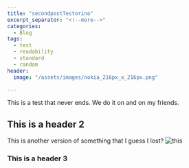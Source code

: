 ```yaml
---
title: "secondpostTestorino"
excerpt_separator: "<!--more-->"
categories:
  - Blog
tags:
  - test
  - readability
  - standard
  - random
header:
  image: "/assets/images/nokia_216px_x_216px.png"

---
```

This is a test that never ends. We do it on and on my friends.
## This is a header 2
This is another version of something that I guess I lost? ![this](assetsimages/nokia_216px_x_216px.png)
### This is a header 3
